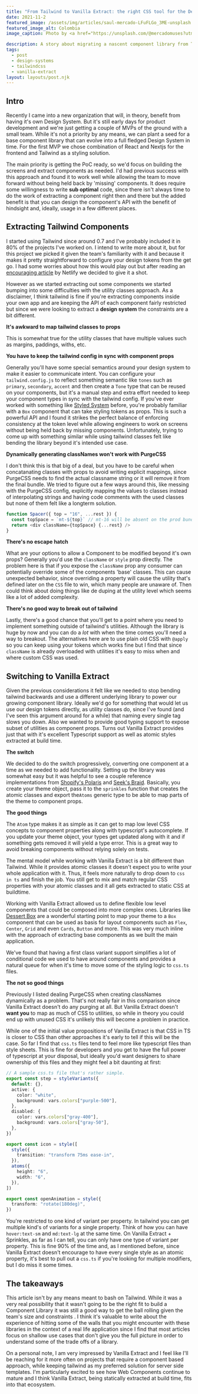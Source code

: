 ```yaml
---
title: "From Tailwind to Vanilla Extract: the right CSS tool for the Design System job"
date: 2021-11-2
featured_image: /assets/img/articles/saul-mercado-LFuFLGo_3ME-unsplash.jpg
featured_image_alt: Colombia
image_caption: Photo by <a href="https://unsplash.com/@mercadomuses?utm_source=unsplash&utm_medium=referral&utm_content=creditCopyText">Saul Mercado</a> on <a href="https://unsplash.com/?utm_source=unsplash&utm_medium=referral&utm_content=creditCopyText">Unsplash</a>

description: A story about migrating a nascent component library from Tailwind to Vanilla Extract and the lessons learned during the process.
tags:
  - post
  - design-systems
  - tailwindcss
  - vanilla-extract
layout: layouts/post.njk
---
```


## Intro

Recently I came into a new organization that will, in theory, benefit from having it's own Design System. But it's still early days for product development and we're just getting a couple of MVPs of the ground with a small team. While it's not a priority by any means, we can plant a seed for a base component library that can evolve into a full fledged Design System in time. For the first MVP we chose combination of React and Nextjs for the frontend and Tailwind as a styling solution.

The main priority is getting the PoC ready, so we'd focus on building the screens and extract components as needed. I'd had previous success with this approach and found it to work well while allowing the team to move forward without being held back by 'missing' components. It does require some willingness to write **sub optimal** code, since there isn't always time to do the work of extracting a component right then and there but the added benefit is that you can design the component's API with the benefit of hindsight and, ideally, usage in a few different places.

## Extracting Tailwind Components

I started using Tailwind since around 0.7 and I've probably included it in 80% of the projects I've worked on. I intend to write more about it, but for this project we picked it given the team's familiarity with it and because it makes it pretty straightforward to configure your design tokens from the get go. I had some worries about how this would play out but after reading an [encouraging article](https://www.netlify.com/blog/2021/03/23/from-semantic-css-to-tailwind-refactoring-the-netlify-ui-codebase/) by Netlify we decided to give it a shot.

However as we started extracting out some components we started bumping into some difficulties with the utility classes approach. As a disclaimer, I think tailwind is fine if you're extracting components inside your own app and are keeping the API of each component fairly restricted but since we were looking to extract a **design system** the constraints are a bit different.

**It's awkward to map tailwind classes to props**

This is somewhat true for the utility classes that have multiple values such as margins, paddings, withs, etc.

**You have to keep the tailwind config in sync with component props**

Generally you'll have some special semantics around your design system to make it easier to communicate intent. You can configure your `tailwind.config.js` to reflect something semantic like `tones` such as `primary`, `secondary`, `accent` and then create a `Tone` type that can be reused on your components, but it's a manual step and extra effort needed to keep your component types in sync with the tailwind config. If you've ever worked with something like [Styled System](https://styled-system.com/) before, you're probably familiar with a `Box` component that can take styling tokens as props. This is such a powerful API and I found it strikes the perfect balance of enforcing consistency at the token level while allowing engineers to work on screens without being held back by missing components. Unfortunately, trying to come up with something similar while using tailwind classes felt like bending the library beyond it's intended use case.

**Dynamically generating classNames won't work with PurgeCSS**

I don't think this is that big of a deal, but you have to be careful when concatanating classes with props to avoid writing explicit mappings, since PurgeCSS needs to find the actual classname string or it will remove it from the final bundle. We tried to figure out a few ways around this, like messing with the PurgeCSS config, explicitly mapping the values to classes instead of interpolating strings and having code comments with the used classes but none of them felt like a longterm solution.

```javascript
function Spacer({ top = "16", ...rest }) {
  const topSpace = `mt-${top}` // mt-16 will be absent on the prod bundle since PurgeCSS couldn't find it
  return <div className={topSpace} {...rest} />
}
```

**There's no escape hatch**

What are your options to allow a Component to be modified beyond it's own props? Generally you'd use the `className` or `style` prop directly. The problem here is that if you expose the `className` prop any consumer can potentially override some of the components 'base' classes. This can cause unexpected behavior, since overriding a property will cause the utility that's defined later on the `CSS` file to win, which many people are unaware of. Then could think about doing things like de duping at the utility level which seems like a lot of added complexity.

**There's no good way to break out of tailwind**

Lastly, there's a good chance that you'll get to a point where you need to implement something outside of tailwind's utilities. Although the library is huge by now and you can do a _lot_ with when the time comes you'll need a way to breakout. The alternatives here are to use plain old CSS with `@apply` so you can keep using your tokens which works fine but I find that since `className` is already overloaded with utilities it's easy to miss when and where custom CSS was used.

## Switching to Vanilla Extract

Given the previous considerations it felt like we needed to stop bending tailwind backwards and use a different underlying library to power our growing component library. Ideally we'd go for something that would let us use our design tokens directly, as utility classes do, since I've found (and I've seen this argument around for a while) that naming every single tag slows you down. Also we wanted to provide good typing support to expose subset of utilities as component props. Turns out Vanilla Extract provides just that with it's excellent Typescript support as well as atomic styles extracted at build time.

**The switch**

We decided to do the switch progressively, converting one component at a time as we needed to add functionality. Setting up the library was somewhat easy but it was helpful to see a couple reference implementations from [Shopify's Polaris](https://github.com/Shopify/foundational-design-system-proto) and [Seek's Braid](https://github.com/seek-oss/braid-design-system). Basically, you create your theme object, pass it to the `sprinkles` function that creates the atomic classes and export the`Atoms` generic type to be able to map parts of the theme to component props.

**The good things**

The `Atom` type makes it as simple as it can get to map low level CSS concepts to component properties along with typescript's autocomplete. If you update your theme object, your types get updated along with it and if something gets removed it will yield a type error. This is a great way to avoid breaking components without relying solely on tests.

The mental model while working with Vanilla Extract is a bit different than Tailwind. While it provides atomic classes it doesn't expect you to write your whole application with it. Thus, it feels more naturally to drop down to `css in ts` and finish the job. You still get to mix and match regular CSS properties with your atomic classes and it all gets extracted to static CSS at buildtime.

Working with Vanilla Extract allowed us to define flexible low level components that could be composed into more complex ones. Libraries like [Dessert Box](https://github.com/TheMightyPenguin/dessert-box) are a wonderful starting point to map your theme to a `Box` component that can be used as basis for layout components such as `Flex`, `Center`, `Grid` and even `Cards`, `Button` and more. This was very much inline with the approach of extracting base components as we built the main application.

We've found that having a first class variant support simplifies a lot of conditional code we used to have around components and provides a natural queue for when it's time to move some of the styling logic to `css.ts` files.

**The not so good things**

Previously I listed dealing PurgeCSS when creating classNames dynamically as a problem. That's not really fair in this comparison since Vanilla Extract doesn't do any purging at all. But Vanilla Extract doesn't **want you** to map as much of CSS to utilities, so while in theory you could end up with unused CSS it's unlikely this will become a problem in practice.

While one of the initial value propositions of Vanilla Extract is that CSS in TS is closer to CSS than other approaches it's early to tell if this will be the case. So far I find that `css.ts` files tend to feel more like typescript files than style sheets. This is fine for developers and you get to have the full power of typescript at your disposal, but ideally you'd want designers to share ownership of this files and they might feel a bit daunting at first:

```typescript
// A sample css.ts file that's rather simple.
export const step = styleVariants({
  default: {},
  active: {
    color: "white",
    background: vars.colors["purple-500"],
  },
  disabled: {
    color: vars.colors["gray-400"],
    background: vars.colors["gray-50"],
  },
})

export const icon = style([
  style({
    transition: "transform 75ms ease-in",
  }),
  atoms({
    height: "6",
    width: "6",
  }),
])

export const openAnimation = style({
  transform: "rotate(180deg)",
})
```

You're restricted to one kind of variant per property. In tailwind you can get multiple kind's of variants for a single property. Think of how you can have `hover:text-sm` and `md:text-lg` at the same time. On Vanilla Extract + Sprinkles, as far as I can tell, you can only have one type of variant per property. This is fine 90% of the time and, as I mentioned before, since Vanilla Extract doesn't encourage to have every single style as an atomic property, it's best to pull out a `css.ts` if you're looking for multiple modifiers, but I do miss it some times.

## The takeaways

This article isn't by any means meant to bash on Tailwind. While it was a very real possibility that it wasn't going to be the right fit to build a Component Library it was still a good way to get the ball rolling given the team's size and constraints . I think it's valuable to write about the experience of hitting some of the walls that you might encounter with these libraries in the context of a real life application since I find that most articles focus on shallow use cases that don't give you the full picture in order to understand some of the trade offs of a library.

On a personal note, I am very impressed by Vanilla Extract and I feel like I'll be reaching for it more often on projects that require a component based approach, while keeping tailwind as my preferred solution for server side templates. I'm particularly excited to see how Web Components continue to mature and I think Vanilla Extract, being statically extracted at build time, fits into that ecosystem.
